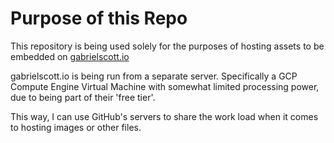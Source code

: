 # Purpose of this Repo

This repository is being used solely for the purposes of hosting assets to be embedded on [gabrielscott.io](https://gabrielscott.io)

gabrielscott.io is being run from a separate server. Specifically a GCP Compute Engine Virtual Machine with somewhat limited processing power, due to being part of their 'free tier'.


This way, I can use GitHub's servers to share the work load when it comes to hosting images or other files.
